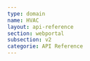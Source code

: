 ```yaml
---
type: domain
name: HVAC
layout: api-reference
section: webportal
subsection: v2
categorie: API Reference
---
```



